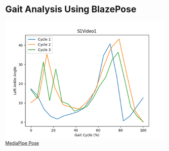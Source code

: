 # Gait Analysis Using BlazePose
![Result image](image.png)
[MediaPipe Pose](https://github.com/google/mediapipe/blob/master/docs/solutions/pose.md)